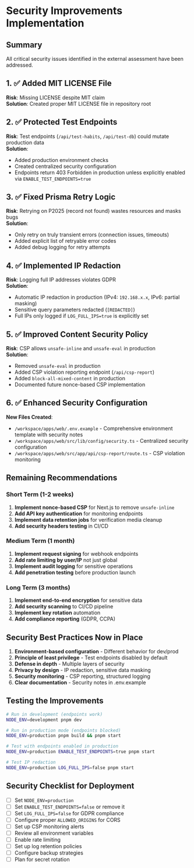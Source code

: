 # Security Improvements Implementation

## Summary

All critical security issues identified in the external assessment have been addressed.

## 1. ✅ Added MIT LICENSE File

**Risk**: Missing LICENSE despite MIT claim  
**Solution**: Created proper MIT LICENSE file in repository root

## 2. ✅ Protected Test Endpoints

**Risk**: Test endpoints (`/api/test-habits`, `/api/test-db`) could mutate production data  
**Solution**: 
- Added production environment checks
- Created centralized security configuration
- Endpoints return 403 Forbidden in production unless explicitly enabled via `ENABLE_TEST_ENDPOINTS=true`

## 3. ✅ Fixed Prisma Retry Logic

**Risk**: Retrying on P2025 (record not found) wastes resources and masks bugs  
**Solution**: 
- Only retry on truly transient errors (connection issues, timeouts)
- Added explicit list of retryable error codes
- Added debug logging for retry attempts

## 4. ✅ Implemented IP Redaction

**Risk**: Logging full IP addresses violates GDPR  
**Solution**: 
- Automatic IP redaction in production (IPv4: `192.168.x.x`, IPv6: partial masking)
- Sensitive query parameters redacted (`[REDACTED]`)
- Full IPs only logged if `LOG_FULL_IPS=true` is explicitly set

## 5. ✅ Improved Content Security Policy

**Risk**: CSP allows `unsafe-inline` and `unsafe-eval` in production  
**Solution**: 
- Removed `unsafe-eval` in production
- Added CSP violation reporting endpoint (`/api/csp-report`)
- Added `block-all-mixed-content` in production
- Documented future nonce-based CSP implementation

## 6. ✅ Enhanced Security Configuration

**New Files Created**:
- `/workspace/apps/web/.env.example` - Comprehensive environment template with security notes
- `/workspace/apps/web/src/lib/config/security.ts` - Centralized security configuration
- `/workspace/apps/web/src/app/api/csp-report/route.ts` - CSP violation monitoring

## Remaining Recommendations

### Short Term (1-2 weeks)
1. **Implement nonce-based CSP** for Next.js to remove `unsafe-inline`
2. **Add API key authentication** for monitoring endpoints
3. **Implement data retention jobs** for verification media cleanup
4. **Add security headers testing** in CI/CD

### Medium Term (1 month)
1. **Implement request signing** for webhook endpoints
2. **Add rate limiting by user/IP** not just global
3. **Implement audit logging** for sensitive operations
4. **Add penetration testing** before production launch

### Long Term (3 months)
1. **Implement end-to-end encryption** for sensitive data
2. **Add security scanning** to CI/CD pipeline
3. **Implement key rotation** automation
4. **Add compliance reporting** (GDPR, CCPA)

## Security Best Practices Now in Place

1. **Environment-based configuration** - Different behavior for dev/prod
2. **Principle of least privilege** - Test endpoints disabled by default
3. **Defense in depth** - Multiple layers of security
4. **Privacy by design** - IP redaction, sensitive data masking
5. **Security monitoring** - CSP reporting, structured logging
6. **Clear documentation** - Security notes in .env.example

## Testing the Improvements

```bash
# Run in development (endpoints work)
NODE_ENV=development pnpm dev

# Run in production mode (endpoints blocked)
NODE_ENV=production pnpm build && pnpm start

# Test with endpoints enabled in production
NODE_ENV=production ENABLE_TEST_ENDPOINTS=true pnpm start

# Test IP redaction
NODE_ENV=production LOG_FULL_IPS=false pnpm start
```

## Security Checklist for Deployment

- [ ] Set `NODE_ENV=production`
- [ ] Set `ENABLE_TEST_ENDPOINTS=false` or remove it
- [ ] Set `LOG_FULL_IPS=false` for GDPR compliance
- [ ] Configure proper `ALLOWED_ORIGINS` for CORS
- [ ] Set up CSP monitoring alerts
- [ ] Review all environment variables
- [ ] Enable rate limiting
- [ ] Set up log retention policies
- [ ] Configure backup strategies
- [ ] Plan for secret rotation